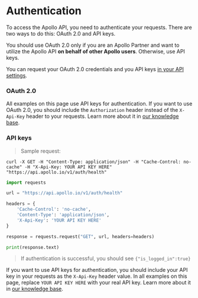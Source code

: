 
# Authentication

To access the Apollo API, you need to authenticate your requests. There are two ways to do this: OAuth 2.0 and API keys.

You should use OAuth 2.0 only if you are an Apollo Partner and want to utilize the Apollo API **on behalf of other Apollo users**. Otherwise, use API keys.

You can request your OAuth 2.0 credentials and you API keys [in your API settings](https://app.apollo.io/#/settings/integrations/api).

### OAuth 2.0
All examples on this page use API keys for authentication. If you want to use OAuth 2.0, you should include the `Authorization` header instead of the `X-Api-Key` header to your requests. Learn more about it in [our knowledge base](https://knowledge.apollo.io/hc/en-us/articles/28620185633549).

### API keys
> Sample request:

```shell
curl -X GET -H "Content-Type: application/json" -H "Cache-Control: no-cache" -H "X-Api-Key: YOUR API KEY HERE" "https://api.apollo.io/v1/auth/health"
```

```python
import requests

url = "https://api.apollo.io/v1/auth/health"

headers = {
    'Cache-Control': 'no-cache',
    'Content-Type': 'application/json',
    'X-Api-Key': 'YOUR API KEY HERE'
}

response = requests.request("GET", url, headers=headers)

print(response.text)
```

> If authentication is successful, you should see `{"is_logged_in":true}`

If you want to use API keys for authentication, you should include your API key in your requests as the `X-Api-Key` header value. In all examples on this page, replace `YOUR API KEY HERE` with your real API key. Learn more about it in [our knowledge base](https://knowledge.apollo.io/hc/en-us/articles/4415734629773).
